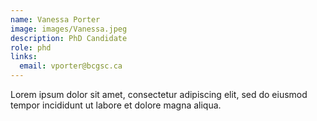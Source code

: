 ```yaml
---
name: Vanessa Porter
image: images/Vanessa.jpeg
description: PhD Candidate
role: phd
links:
  email: vporter@bcgsc.ca
---
```


Lorem ipsum dolor sit amet, consectetur adipiscing elit, sed do eiusmod tempor incididunt ut labore et dolore magna aliqua.
